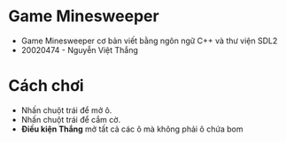 # Game Minesweeper
- Game Minesweeper cơ bản viết bằng ngôn ngữ C++ và thư viện SDL2
- 20020474 - Nguyễn Việt Thắng
# Cách chơi
- Nhấn chuột trái để mở ô.
- Nhấn chuột trái để cắm cờ.
- **Điều kiện Thắng** mở tất cả các ô mà không phải ô chứa bom

